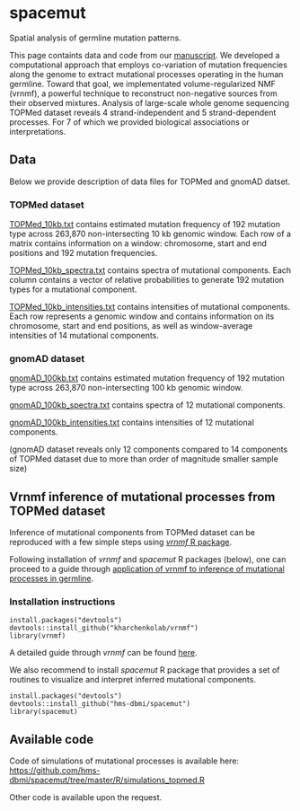 # spacemut
Spatial analysis of germline mutation patterns.

This page containts data and code from our [manuscript](https://www.biorxiv.org/content/10.1101/2020.01.10.893024v1.abstract). We developed a computational approach that employs co-variation of mutation frequencies along the genome to extract mutational processes operating in the human germline. Toward that goal, we implementated volume-regularized NMF (vrnmf), a powerful technique to reconstruct non-negative sources from their observed mixtures. Analysis of large-scale whole genome sequencing TOPMed dataset reveals 4 strand-independent and 5 strand-dependent processes. For 7 of which we provided biological associations or interpretations.  

## Data

Below we provide description of data files for TOPMed and gnomAD datset. 

### TOPMed dataset

[TOPMed_10kb.txt](http://pklab.med.harvard.edu/ruslan/spacemut/tracks/TOPMed_10kb.txt) contains estimated mutation frequency of 192 mutation type across 263,870 non-intersecting 10 kb genomic window. Each row of a matrix contains information on a window: chromosome, start and end positions and 192 mutation frequencies.

[TOPMed_10kb_spectra.txt](http://pklab.med.harvard.edu/ruslan/spacemut/tracks/TOPMed_10kb_spectra.txt) contains spectra of mutational components. Each column contains a vector of relative probabilities to generate 192 mutation types for a mutational component.

[TOPMed_10kb_intensities.txt](http://pklab.med.harvard.edu/ruslan/spacemut/tracks/TOPMed_10kb_intensities.txt) contains intensities of mutational components.  Each row represents a genomic window and contains information on its chromosome, start and end positions, as well as window-average intensities of 14 mutational components. 

### gnomAD dataset

[gnomAD_100kb.txt](http://pklab.med.harvard.edu/ruslan/spacemut/tracks/gnomAD_100kb.txt) contains estimated mutation frequency of 192 mutation type across 263,870 non-intersecting 100 kb genomic window. 

[gnomAD_100kb_spectra.txt](http://pklab.med.harvard.edu/ruslan/spacemut/tracks/gnomAD_100kb_spectra.txt) contains spectra of 12 mutational components. 

[gnomAD_100kb_intensities.txt](http://pklab.med.harvard.edu/ruslan/spacemut/tracks/gnomAD_100kb_intensities.txt) contains intensities of 12 mutational components. 

(gnomAD dataset reveals only 12 components compared to 14 components of TOPMed dataset due to more than order of magnitude smaller sample size) 

## Vrnmf inference of mutational processes from TOPMed dataset

Inference of mutational components from TOPMed dataset can be reproduced with a few simple steps using [_vrnmf_ R package](https://github.com/kharchenkolab/vrnmf). 

Following installation of _vrnmf_ and _spacemut_ R packages (below), one can proceed to a guide through [application of vrnmf to inference of mutational processes in germline](https://github.com/hms-dbmi/spacemut/blob/master/vignettes/vrnmf_germline.md).

### Installation instructions

```{r setup}
install.packages("devtools")
devtools::install_github("kharchenkolab/vrnmf")
library(vrnmf)
```
A detailed guide through _vrnmf_ can be found [here](https://github.com/kharchenkolab/vrnmf/blob/master/vignettes/volume_regularized_NMF.md).

We also recommend to install _spacemut_ R package that provides a set of routines to visualize and interpret inferred mutational components.

```{r setup}
install.packages("devtools")
devtools::install_github("hms-dbmi/spacemut")
library(spacemut)
```

## Available code

Code of simulations of mutational processes is available here:
https://github.com/hms-dbmi/spacemut/tree/master/R/simulations_topmed.R

Other code is available upon the request.
